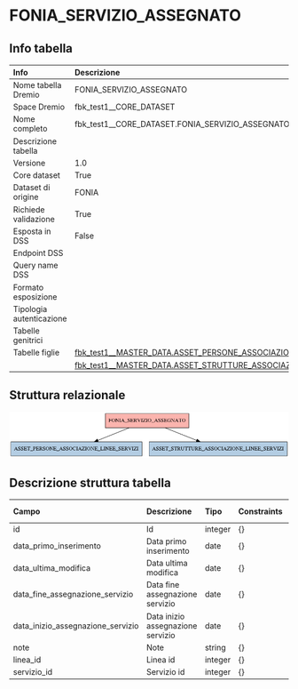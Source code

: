 # FONIA_SERVIZIO_ASSEGNATO

## Info tabella

| Info                     | Descrizione                                                                                                                                                       |
|:-------------------------|:------------------------------------------------------------------------------------------------------------------------------------------------------------------|
| Nome tabella Dremio      | FONIA_SERVIZIO_ASSEGNATO                                                                                                                                          |
| Space Dremio             | fbk_test1__CORE_DATASET                                                                                                                                           |
| Nome completo            | fbk_test1__CORE_DATASET.FONIA_SERVIZIO_ASSEGNATO                                                                                                                  |
| Descrizione tabella      |                                                                                                                                                                   |
| Versione                 | 1.0                                                                                                                                                               |
| Core dataset             | True                                                                                                                                                              |
| Dataset di origine       | FONIA                                                                                                                                                             |
| Richiede validazione     | True                                                                                                                                                              |
| Esposta in DSS           | False                                                                                                                                                             |
| Endpoint DSS             |                                                                                                                                                                   |
| Query name DSS           |                                                                                                                                                                   |
| Formato esposizione      |                                                                                                                                                                   |
| Tipologia autenticazione |                                                                                                                                                                   |
| Tabelle genitrici        |                                                                                                                                                                   |
| Tabelle figlie           | [fbk_test1__MASTER_DATA.ASSET_PERSONE_ASSOCIAZIONE_LINEE_SERVIZI](/Documentation/fbk_test1__MASTER_DATA/ASSET_PERSONE_ASSOCIAZIONE_LINEE_SERVIZI/markdown.md)     |
|                          | [fbk_test1__MASTER_DATA.ASSET_STRUTTURE_ASSOCIAZIONE_LINEE_SERVIZI](/Documentation/fbk_test1__MASTER_DATA/ASSET_STRUTTURE_ASSOCIAZIONE_LINEE_SERVIZI/markdown.md) |

## Struttura relazionale

![FONIA_SERVIZIO_ASSEGNATO](./graph_png.png)

## Descrizione struttura tabella

| Campo                             | Descrizione                       | Tipo    | Constraints   | Linked data   | errors   |
|:----------------------------------|:----------------------------------|:--------|:--------------|:--------------|:---------|
| id                                | Id                                | integer | {}            |               | {}       |
| data_primo_inserimento            | Data primo inserimento            | date    | {}            |               | {}       |
| data_ultima_modifica              | Data ultima modifica              | date    | {}            |               | {}       |
| data_fine_assegnazione_servizio   | Data fine assegnazione servizio   | date    | {}            |               | {}       |
| data_inizio_assegnazione_servizio | Data inizio assegnazione servizio | date    | {}            |               | {}       |
| note                              | Note                              | string  | {}            |               | {}       |
| linea_id                          | Linea id                          | integer | {}            |               | {}       |
| servizio_id                       | Servizio id                       | integer | {}            |               | {}       |
